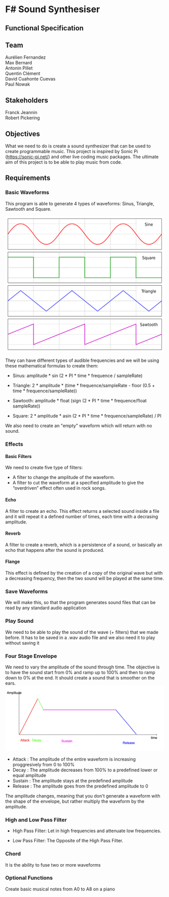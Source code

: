 # F# Sound Synthesiser

## Functional Specification

## Team
Aurélien Fernandez <br>
Max Bernard <br>
Antonin Pillet <br>
Quentin Clément <br>
David Cuahonte Cuevas <br>
Paul Nowak <br>

## Stakeholders
Franck Jeannin <br>
Robert Pickering <br>

## Objectives

What we need to do is create a sound synthesizer that can be used to create programmable music.
This project is inspired by Sonic Pi (https://sonic-pi.net/) and other live coding music packages. The ultimate aim of this project is to be able to play music from code.

## Requirements

### Basic Waveforms

This program is able to generate 4 types of waveforms: Sinus, Triangle, Sawtooth and Square. 

![Wave](../images/Waveforms.png)

They can have different types of audible frequencies and we will be using these mathematical formulas to create them:

- Sinus: amplitude * sin (2 * PI * time * frequence / sampleRate)

- Triangle: 2 * amplitude * (time * frequence/sampleRate - floor (0.5 + time * frequence/sampleRate))

- Sawtooth: amplitude * float (sign (2 * PI * time * frequence/float sampleRate))

- Square: 2 * amplitude * asin (2 * PI * time * frequence/sampleRate) / PI

We also need to create an "empty" waveform which will return with no sound.

### Effects

#### Basic Filters

We need to create five type of filters:<br>
- A filter to change the amplitude of the waveform.
- A filter to cut the waveform at a specified amplitude to give the “overdriven” effect often used in rock songs.

#### Echo
A filter to create an echo. This effect returns a selected sound inside a file and it will repeat it a defined number of times, each time with a decrasing amplitude.

#### Reverb
A filter to create a reverb, which is a persistence of a sound, or basically an echo that happens after the sound is produced.

#### Flange
This effect is defined by the creation of a copy of the original wave but with a decreasing frequency, then the two sound will be played at the same time.

### Save Waveforms

We will make this, so that the program generates sound files that can be read by any standard audio application 

### Play Sound

We need to be able to play the sound of the wave (+ filters) that we made before. It has to be saved in a .wav audio file and we also need it to play without saving it

### Four Stage Envelope

We need to vary the amplitude of the sound through time. The objective is to have the sound start from 0% and ramp up to 100% and then to ramp down to 0% at the end. It should create a sound that is smoother on the ears. <br>
![ADSR](../images/ADSR.png)<br>
  - Attack : The amplitude of the entire waveform is increasing proggresively from 0 to 100%
  - Decay : The amplitude decreases from 100% to a predefined lower or equal amplitude
  - Sustain : The amplitude stays at the predefined amplitude
  - Release : The amplitude goes from the predefined amplitude to 0

The amplitude changes, meaning that you don't generate a waveform with the shape of the envelope, but rather multiply the waveform by the amplitude.

### High and Low Pass Filter

- High Pass Filter: Let in high frequencies and attenuate low frequencies.

- Low Pass Filter: The Opposite of the High Pass Filter.

### Chord
It is the ability to fuse two or more waveforms

### Optional Functions
Create basic musical notes from A0 to A8 on a piano
